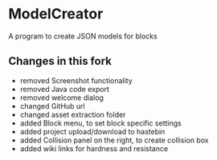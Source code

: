 # ModelCreator
A program to create JSON models for blocks

## Changes in this fork
- removed Screenshot functionality
- removed Java code export
- removed welcome dialog
- changed GitHub url
- changed asset extraction folder
- added Block menu, to set block specific settings
- added project upload/download to hastebin
- added Collision panel on the right, to create collision box
- added wiki links for hardness and resistance
